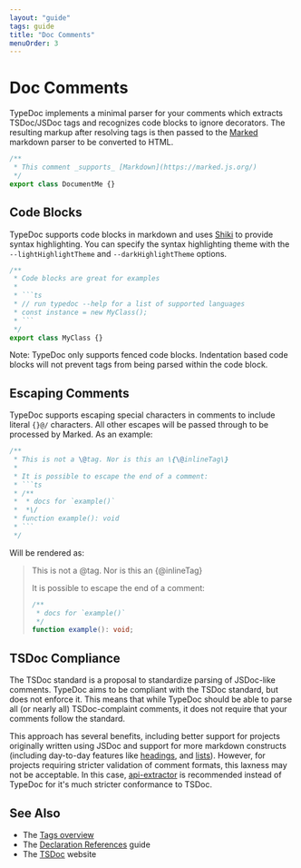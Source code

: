```yaml
---
layout: "guide"
tags: guide
title: "Doc Comments"
menuOrder: 3
---
```


# Doc Comments

TypeDoc implements a minimal parser for your comments which extracts TSDoc/JSDoc tags and recognizes code
blocks to ignore decorators. The resulting markup after resolving tags is then passed to the [Marked](https://github.com/markedjs/marked)
markdown parser to be converted to HTML.

```ts
/**
 * This comment _supports_ [Markdown](https://marked.js.org/)
 */
export class DocumentMe {}
```

## Code Blocks

TypeDoc supports code blocks in markdown and uses [Shiki](https://shiki.matsu.io/)
to provide syntax highlighting. You can specify the syntax highlighting theme with the
`--lightHighlightTheme` and `--darkHighlightTheme` options.

````ts
/**
 * Code blocks are great for examples
 *
 * ```ts
 * // run typedoc --help for a list of supported languages
 * const instance = new MyClass();
 * ```
 */
export class MyClass {}
````

Note: TypeDoc only supports fenced code blocks. Indentation based code blocks will not prevent tags
from being parsed within the code block.

## Escaping Comments

TypeDoc supports escaping special characters in comments to include literal `{}@/` characters.
All other escapes will be passed through to be processed by Marked. As an example:

````ts
/**
 * This is not a \@tag. Nor is this an \{\@inlineTag\}
 *
 * It is possible to escape the end of a comment:
 * ```ts
 * /**
 *  * docs for `example()`
 *  *\/
 * function example(): void
 * ```
 */
````

Will be rendered as:

> This is not a @tag. Nor is this an {@inlineTag}
>
> It is possible to escape the end of a comment:
>
> ```ts
> /**
>  * docs for `example()`
>  */
> function example(): void;
> ```

## TSDoc Compliance

The TSDoc standard is a proposal to standardize parsing of JSDoc-like comments. TypeDoc aims to be
compliant with the TSDoc standard, but does not enforce it. This means that while TypeDoc should be able
to parse all (or nearly all) TSDoc-complaint comments, it does not require that your comments follow the standard.

This approach has several benefits, including better support for projects originally written using JSDoc and
support for more markdown constructs (including day-to-day features like
[headings](https://github.com/microsoft/tsdoc/issues/197), and
[lists](https://github.com/microsoft/tsdoc/issues/178)). However, for projects requiring stricter validation
of comment formats, this laxness may not be acceptable. In this case, [api-extractor](https://api-extractor.com/)
is recommended instead of TypeDoc for it's much stricter conformance to TSDoc.

## See Also

-   The [Tags overview](/guides/tags/)
-   The [Declaration References](/guides/declaration-references/) guide
-   The [TSDoc](https://tsdoc.org/) website
